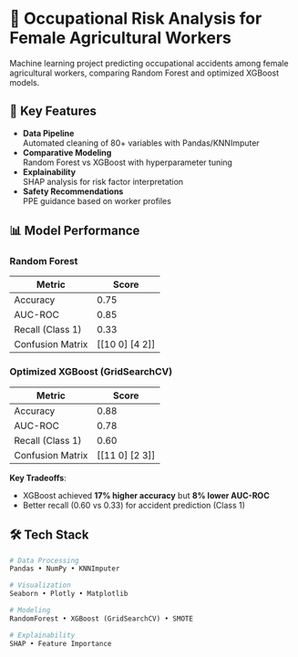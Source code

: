 # 🌾 Occupational Risk Analysis for Female Agricultural Workers



Machine learning project predicting occupational accidents among female agricultural workers, comparing Random Forest and optimized XGBoost models.

## 🚀 Key Features

- **Data Pipeline**  
  Automated cleaning of 80+ variables with Pandas/KNNImputer
- **Comparative Modeling**  
  Random Forest vs XGBoost with hyperparameter tuning
- **Explainability**  
  SHAP analysis for risk factor interpretation
- **Safety Recommendations**  
  PPE guidance based on worker profiles

## 📊 Model Performance

### Random Forest
| Metric          | Score               |
|-----------------|---------------------|
| Accuracy        | 0.75               |
| AUC-ROC         | 0.85               |
| Recall (Class 1)| 0.33               |
| Confusion Matrix| [[10 0] [4 2]]     |

### Optimized XGBoost (GridSearchCV)
| Metric          | Score               |
|-----------------|---------------------|
| Accuracy        | 0.88               |
| AUC-ROC         | 0.78               |
| Recall (Class 1)| 0.60               |
| Confusion Matrix| [[11 0] [2 3]]     |

**Key Tradeoffs**:
- XGBoost achieved **17% higher accuracy** but **8% lower AUC-ROC**
- Better recall (0.60 vs 0.33) for accident prediction (Class 1)

## 🛠️ Tech Stack

```python
# Data Processing
Pandas • NumPy • KNNImputer

# Visualization
Seaborn • Plotly • Matplotlib

# Modeling
RandomForest • XGBoost (GridSearchCV) • SMOTE

# Explainability
SHAP • Feature Importance

